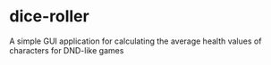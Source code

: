 # dice-roller
A simple GUI application for calculating the average health values of characters for DND-like games
